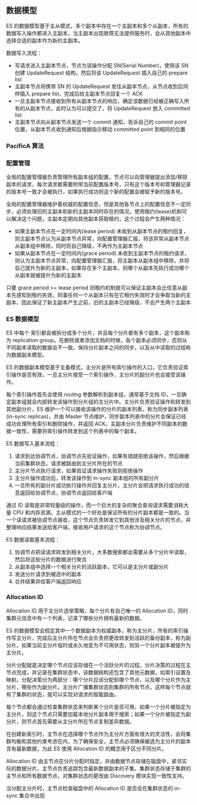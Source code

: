 ## 数据模型

ES 的数据模型基于主从模式，多个副本中存在一个主副本和多个从副本，所有的数据写入操作都进入主副本，当主副本出现故障无法提供服务时，会从其他副本中选择合适的副本作为新的主副本。

数据写入流程：
- 写请求进入主副本节点，节点为该操作分配 SN(Serial Number)，使用该 SN 创建 UpdateRequest 结构，然后将该 UpdateRequest 插入自己的 prepare list
- 主副本节点将携带 SN 的 UpdateRequest 发往从副本节点，从节点收到后同样插入 prepare list，完成后给主副本节点回复一个 ACK
- 一旦主副本节点接收到所有从副本节点的响应，确定该数据已经被正确写入所有的从副本节点，此时认为可以提交了，将 UpdateRequest 放入 committed list
- 主副本节点向从副本节点发送一个 commit 通知，告诉自己的 commit point 位置，从副本节点收到通知后根据指示移动 committed point 到相同的位置


### PacificA 算法
### 配置管理

全局的配置管理器负责管理所有副本组的配置，节点可以向管理器提出添加/移除副本的请求，每次请求都需要附带当前配置版本号，只有这个版本号和管理器记录的版本号一致才会被执行，如果执行成功则这个新的配置会被赋予新的版本号。

全局的配置管理器维护着权威的配置信息，但是其他各节点上的配置信息不一定同步，必须处理旧的主副本和新的主副本同时存在的情况。使用租约(lease)机制可以解决这个问题，主副本定期向其他副本获取租约，这个过程会产生两种情况：
- 如果主副本节点在一定时间内(lease period) 未收到从副本节点的租约回复，则主副本节点认为从副本节点异常，向配置管理器汇报，将该异常从副本节点从副本组中移除，同时将自己降级，不再作为主副本节点
- 如果从副本节点在一定时间内(grace period) 未收到主副本节点的租约请求，则认为主副本节点异常，向配置管理器汇报，将主副本从副本组中移除，并将自己提升为新的主副本，如果存在多个主副本，则哪个从副本先执行成功哪个从副本就被提升为新的主副本

只要 grace period >= lease period 则租约机制就可以保证主副本会比任意从副本先感知到租约失效，同事任何一个从副本只有在它租约失效时才会争取当新的主副本，因此保证了新主副本产生之前，旧的主副本已经降级，不会产生两个主副本

### ES 数据模型

ES 中每个 索引都会被拆分成多个分片，并且每个分片都有多个副本，这个副本称为 replication group。在删除或者添加文档的时候，各个副本必须同步，否则从不同副本读取的数据会不一致。保持分片副本之间的同步，以及从中读取的过程称为数据副本模型。



ES 的数据副本模型基于主备模式，主分片是所有索引操作的入口，它负责验证索引操作是否有效，一旦主分片接受一个索引操作，主分片的副分片也会接受该操作。



每个索引操作首先会使用 routing 参数解析到副本组，通常基于文档 ID，一旦确定副本组就会内部转发该操作到分片组的主分片中。主分片负责验证操作和转发到其他副分片，ES 维护一个可以接收该操作的分片的副本列表，称为同步副本列表(in-sync replicas)，并由 Master 节点维护，同步副本列表中的分片会保证已经成功处理所有索引和删除操作，并返回 ACK。主副本分片负责维护不同副本的数据一致性，需要将索引操作转发到这个列表中的每个副本。



ES 数据写入基本流程：

1. 请求到达协调节点，协调节点先验证操作，如果有错就拒绝该操作，然后根据当前集群状态，请求被路由到主分片所在的节点
2. 主分片节点执行请求，如果验证请求操作失败则拒绝操作
3. 主分片操作成功后，转发该操作到 in-sync 副本组的所有副分片
4. 一旦所有的副分片成功执行操作并回复主分片，主分片会把请求执行成功的信息返回给协调节点，协调节点返回给客户端



通过 ID 读取是非常轻量级的操作，而一个巨大的复杂的聚合查询请求需要消耗大量 CPU 和内存资源。主从模式的一个好处是保证所有的分片副本都是一致的。当一个读请求被协调节点接收，这个节点负责转发它到其他涉及相关分片的节点，并整理响应结果发送给客户端，接收用户请求的这个节点称为协调节点。



ES 数据读取基本流程：

1. 协调节点把读请求转发到相关分片，大多数搜索都会需要从多个分片中读取，然后将这些分片的数据进行聚合
2. 从副本组中选择一个相关分片的活跃副本，它可以是主分片或副分片
3. 发送分片请求到被选中的副本
4. 合并结果并给客户端返回响应



### Allocation ID

Allocation ID 用于主分片选举策略，每个分片有自己唯一的 Allocation ID，同时集群元信息中有一个列表，记录了哪些分片拥有最新的数据。



ES 的数据模型会假定其中一个数据副本为权威副本，称为主分片，所有的索引操作写主分片，完成后主分片所在节点会负责把更改转发到活跃的备份副本，称为副分片。如果当前主分片临时或永久地变为不可用状态，则另一个分片副本被提升为主分片。



分片分配就是决定哪个节点应该存储在一个活跃分片的过程。分片决策的过程在主节点完成，并记录在集群状态中，该数据结构还包含了其他元数据，如索引设置及映射。分配决策分为两部分：哪个分片应该分配到哪个节点，以及哪个分片作为主分片，哪些作为副分片。主分片广播集群状态到集群的所有节点，这样每个节点就有了集群的状态，就可以实现对请求的智能路由。



每个节点都会通过检查集群状态来判断某个分片是否可用，如果一个分片被指定为主分片，则这个节点只需要加载本地分片副本用于搜索；如果一个分片被指定为副分片，则节点首先需要从主分片所在节点复制差异数据。



在创建新索引时，主节点在选择哪个节点作为主分片方面有很大的灵活性，会将集群均衡和其他约束考虑在内，为了确保安全，主节点必须确保被选为主分片的副本含有最新数据，为此 ES 使用 Allocation ID 的概念用于区分不同分片。



Allocation ID 由主节点在分片分配时指定，并由数据节点存储在磁盘中，紧邻实际的数据分片。主节点负责追踪包含最新数据副本的子集。集群状态存储于集群的主节点和所有数据节点，对集群状态的更改由 Discovery 模块实现一致性支持。



当分配主分片时，主节点检查磁盘中的 Allocation ID 是否会在集群状态的 in-sync 集合中出现



